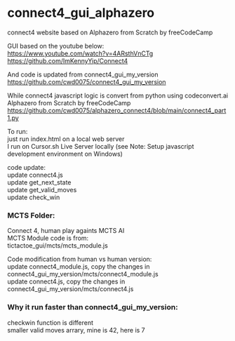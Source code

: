 # connect4_gui_alphazero  
connect4 website based on Alphazero from Scratch by freeCodeCamp  

GUI based on the youtube below:  
https://www.youtube.com/watch?v=4ARsthVnCTg  
https://github.com/ImKennyYip/Connect4  

And code is updated from connect4_gui_my_version  
https://github.com/cwd0075/connect4_gui_my_version  

While connect4 javascript logic is convert from python using codeconvert.ai   
Alphazero from Scratch by freeCodeCamp   
https://github.com/cwd0075/alphazero_connect4/blob/main/connect4_part1.py  

To run:   
just run index.html on a local web server  
I run on Cursor.sh Live Server locally (see Note: Setup javascript development environment on Windows)    

code update:  
update connect4.js  
update get_next_state  
update get_valid_moves  
update check_win  

### MCTS Folder:  
Connect 4, human play againts MCTS AI  
MCTS Module code is from:  
tictactoe_gui/mcts/mcts_module.js  

Code modification from human vs human version:  
update connect4_module.js, copy the changes in connect4_gui_my_version/mcts/connect4_module.js  
update connect4.js, copy the changes in connect4_gui_my_version/mcts/connect4.js  

### Why it run faster than connect4_gui_my_version:  
checkwin function is different   
smaller valid moves arrary, mine is 42, here is 7   

 
